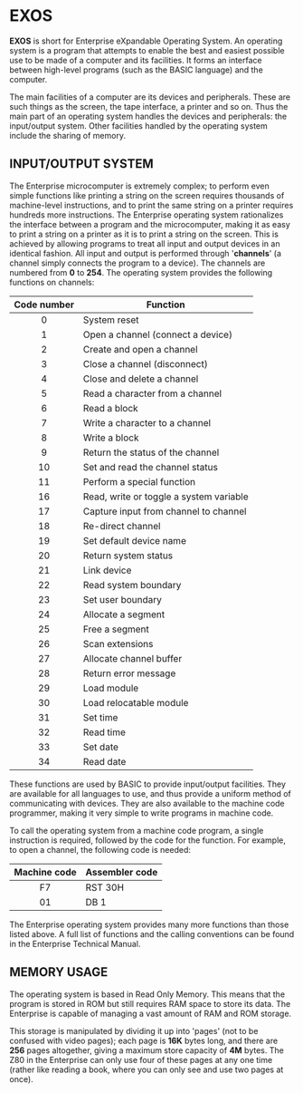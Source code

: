 # EXOS

**EXOS** is short for Enterprise eXpandable Operating System. An operating system is a program that attempts to enable the best and easiest possible use to be made of a computer and its facilities. It forms an interface between high-level programs (such as the BASIC language) and the computer.

The main facilities of a computer are its devices and peripherals. These are such things as the screen, the tape interface, a printer and so on. Thus the main part of an operating system handles the devices and peripherals: the input/output system. Other facilities handled by the operating system include the sharing of memory.

## INPUT/OUTPUT SYSTEM

The Enterprise microcomputer is extremely complex; to perform even simple functions like printing a string on the screen requires thousands of machine-level instructions, and to print the same string on a printer requires hundreds more instructions. The Enterprise operating system rationalizes the interface between a program and the microcomputer, making it as easy to print a string on a printer as it is to print a string on the screen. This is achieved by allowing programs to treat all input and output devices in an identical fashion. All input and output is performed through '**channels**' (a channel simply connects the program to a device). The channels are numbered from **0** to **254**. The operating system provides the following functions on channels:

|Code number|Function|
|:---------:|--------|
|0|System reset
|1|Open a channel (connect a device)
|2|Create and open a channel
|3|Close a channel (disconnect)
|4|Close and delete a channel
|5|Read a character from a channel
|6|Read a block
|7|Write a character to a channel
|8|Write a block
|9|Return the status of the channel
|10|Set and read the channel status
|11|Perform a special function
|16|Read, write or toggle a system variable
|17|Capture input from channel to channel
|18|Re-direct channel
|19|Set default device name
|20|Return system status
|21|Link device
|22|Read system boundary
|23|Set user boundary
|24|Allocate a segment
|25|Free a segment
|26|Scan extensions
|27|Allocate channel buffer
|28|Return error message
|29|Load module
|30|Load relocatable module
|31|Set time
|32|Read time
|33|Set date
|34|Read date

These functions are used by BASIC to provide input/output facilities. They are available for all languages to use, and thus provide a uniform method of communicating with devices. They are also available to the machine code programmer, making it very simple to write programs in machine code.

To call the operating system from a machine code program, a single instruction is required, followed by the code for the function. For example, to open a channel, the following code is needed:

|Machine code|Assembler code|
|:----------:|--------------|
|F7|RST 30H|
|01|DB 1|

The Enterprise operating system provides many more functions than those listed above. A full list of functions and the calling conventions can be found in the Enterprise Technical Manual.

## MEMORY USAGE

The operating system is based in Read Only Memory. This means that the program is stored in ROM but still requires RAM space to store its data. The Enterprise is capable of managing a vast amount of RAM and ROM storage.

This storage is manipulated by dividing it up into 'pages' (not to be confused with video pages); each page is **16K** bytes long, and there are **256** pages altogether, giving a maximum store capacity of **4M** bytes. The Z80 in the Enterprise can only use four of these pages at any one time (rather like reading a book, where you can only see and use two pages at once).
